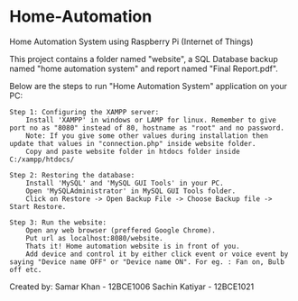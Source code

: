 # Home-Automation
Home Automation System using Raspberry Pi (Internet of Things)

This project contains a folder named "website", a SQL Database backup named "home automation system" and report named "Final Report.pdf".


Below are the steps to run "Home Automation System" application on your PC:

	Step 1: Configuring the XAMPP server:
		Install 'XAMPP' in windows or LAMP for linux. Remember to give port no as "8080" instead of 80, hostname as "root" and no password.
		Note: If you give some other values during installation then update that values in "connection.php" inside website folder.
		Copy and paste website folder in htdocs folder inside C:/xampp/htdocs/
		
	Step 2: Restoring the database:
		Install 'MySQL' and 'MySQL GUI Tools' in your PC.
		Open 'MySQLAdministrator' in MySQL GUI Tools folder.
		Click on Restore -> Open Backup File -> Choose Backup file -> Start Restore.
		
	Step 3: Run the website:
		Open any web browser (preffered Google Chrome).
		Put url as localhost:8080/website.
		Thats it! Home automation website is in front of you.
		Add device and control it by either click event or voice event by saying "Device name OFF" or "Device name ON". For eg. : Fan on, Bulb off etc.
		
		
		
Created by: 
Samar Khan     - 12BCE1006
Sachin Katiyar - 12BCE1021

